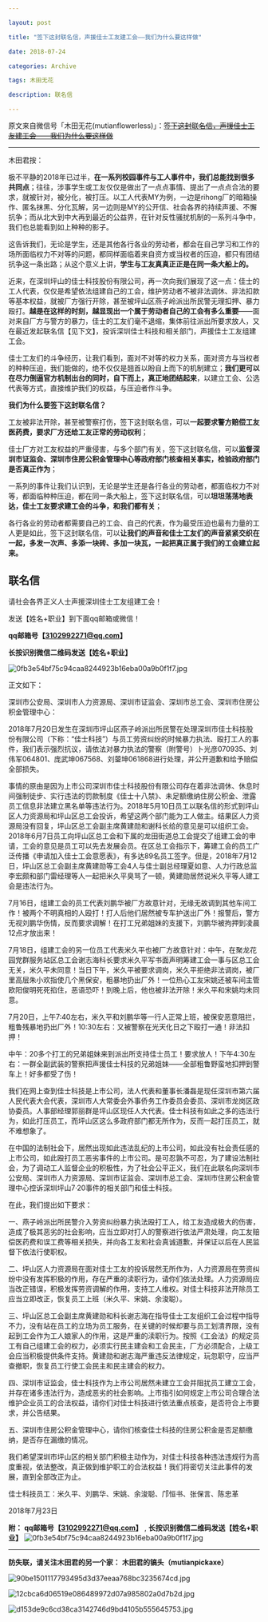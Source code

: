 ```yaml
---

layout: post

title: "签下这封联名信，声援佳士工友建工会——我们为什么要这样做"

date: 2018-07-24

categories: Archive

tags: 木田无花

description: 联名信

---
```


原文来自微信号「木田无花(mutianflowerless)」：~~[签下这封联名信，声援佳士工友建工会——我们为什么要这样做](https://mp.weixin.qq.com/s/HzrNyICS_j_OjcZjrh9jfQ)~~

---

木田君按：  

极不平静的2018年已过半，**在一系列校园事件与工人事件中，我们总能找到很多共同点**；往往，涉事学生或工友仅仅是做出了一点点事情、提出了一点点合法的要求，就被针对，被分化，被打压。以工人代表MY为例，一边是rihong厂的暗箱操作、匿名抹黑、分化瓦解，另一边则是MY的公开信、社会各界的持续声援、不懈抗争；而从北大到中大再到最近的公益界，在针对反性骚扰机制的一系列斗争中，我们也总能看到如上种种的影子。

这告诉我们，无论是学生，还是其他各行各业的劳动者，都会在自己学习和工作的场所面临权力不对等的问题，都同样面临着来自资方或当权者的压迫，都只有团结抗争这一条出路；从这个意义上讲，**学生与工友真真正正是在同一条大船上的。**

近来，在深圳坪山的佳士科技股份有限公司，再一次向我们展现了这一点：佳士的工人代表，仅仅是希望依法组建自己的工会，维护劳动者不被非法调休、非法扣款等基本权益，就被厂方强行开除，甚至被坪山区燕子岭派出所民警无理扣押、暴力殴打。**越是在这样的时刻，越显现出一个属于劳动者自己的工会有多么重要**——面对来自厂方与警方的暴力，佳士的工友们毫不退缩，集体前往派出所要求放人，又在最近发起联名信【见下文】，投诉深圳佳士科技和相关部门，声援佳士工友组建工会。

佳士工友们的斗争经历，让我们看到，面对不对等的权力关系，面对资方与当权者的种种压迫，我们能做的，绝不仅仅是翘首以盼自上而下的机制建立；**我们更可以在尽力倒逼官方机制出台的同时，自下而上，真正地团结起来**，以建立工会、公选代表等方式，直接维护我们的权益，与压迫者作斗争。

**我们为什么要签下这封联名信？**

工友被非法开除，甚至被警察打伤，签下这封联名信，可以**一起要求警方赔偿工友医药费，要求厂方还给工友正常的劳动权利**；

佳士厂方对工友权益的严重侵害，与多个部门有关，签下这封联名信，可以**监督深圳市证监会、深圳市住房公积金管理中心等政府部门核查相关事实，检验政府部门是否真正作为**；

一系列的事件让我们认识到，无论是学生还是各行各业的劳动者，都面临权力不对等，都面临种种压迫，都在同一条大船上，签下这封联名信，可以**坦坦荡荡地表达，佳士工友要求建工会的斗争，和我们都有关**；

各行各业的劳动者都需要自己的工会、自己的代表，作为最受压迫也最有力量的工人更是如此，签下这封联名信，可以**让我们的声音和佳士工友们的声音紧紧交织在一起，多发一次声、多添一块砖、多加一块瓦，一起把真正属于我们的工会建立起来。**

## 联名信

请社会各界正义人士声援深圳佳士工友组建工会！

发送【姓名+职业】到下面qq邮箱或微信！  

**qq邮箱号【3102992271@qq.com】**

**长按识别微信二维码发送【姓名+职业】**

![0fb3e54bf75c94caa8244923b16eba00a9b0f1f7.jpg](https://i.loli.net/2018/07/24/5b56b87f17914.jpg)

正文如下：  

深圳市公安局、深圳市人力资源局、深圳市证监会、深圳市总工会、深圳市住房公积金管理中心：

2018年7月20日发生在深圳市坪山区燕子岭派出所民警在处理深圳市佳士科技股份有限公司（下称：“佳士科技”）与员工劳资纠纷的时候暴力执法、殴打工人的事件，我们表示强烈抗议，请依法对暴力执法的警察（附警号）卜光彦070935、刘伟军064801、庞武坤067568、刘蓥坤061868进行处理，并公开道歉和给予赔偿全部损失。

事情的原由是因为上市公司深圳市佳士科技股份有限公司存在着非法调休、休息时间强制徒步、实行违法的罚款制度《佳士十八禁》、未足额缴纳住房公积金、泄露员工信息非法建立黑名单等违法行为。2018年5月10日员工以联名信的形式到坪山区人力资源局和坪山区总工会投诉，希望这两个部门能为工人做主。结果区人力资源局没有回复，坪山区总工会副主席黄建勋和谢科长给的意见是可以组织工会。2018年6月7日员工向坪山区总工会和下属的龙田街道总工会提交了组建工会的申请，工会的意见是员工可以先去发展会员。在区总工会指示下，筹建工会的员工广泛传播《申请加入佳士工会意愿表》，有多达89名员工签字。但是，2018年7月12日，坪山区总工会副主席黄建勋等工会4人与佳士副总经理夏如意、人力行政总监李宏颇和部门雷经理等人一起把米久平臭骂了一顿，黄建勋居然说米久平等人建工会是违法行为。

7月16日，组建工会的员工代表刘鹏华被厂方故意针对，无缘无故调到其他车间工作！被两个不明真相的人殴打！打人后他们居然被专车护送出厂外！报警后，警方无视刘鹏华伤情，反而要求调解！在打工兄弟姐妹的支援下，刘鹏华被拘押到凌晨12点才放出来！

7月18日，组建工会的另一位员工代表米久平也被厂方故意针对：中午，在聚龙花园党群服务站区总工会谢志海科长要求米久平写书面声明筹建工会一事与区总工会无关，米久平未同意！当日下午，米久平被要求调岗，米久平拒绝非法调岗，被厂里高层朱小欢指使几个黑保安，粗暴地扔出厂外！一位热心工友宋姚还被车间主管欧阳俊明死死掐住，恶语恐吓！到晚上后，他也被非法开除！米久平和宋姚均未同意。

7月20日，上午7:40左右，米久平和刘鹏华等一行人正常上班，被保安恶意阻拦，粗鲁残暴地扔出厂外！10:30左右：又被警察在光天化日之下殴打一通！非法扣押！

中午：20多个打工的兄弟姐妹来到派出所支持佳士员工！要求放人！下午4:30左右：一群全副武装的警察把声援佳士科技的兄弟姐妹——全部粗鲁野蛮地扣押到警车上！好多都受了伤！

我们在网上查到佳士科技是上市公司，法人代表和董事长潘磊是现任深圳市第六届人民代表大会代表，深圳市人大常委会外事侨务工作委员会委员、深圳市龙岗区政协委员。人事部经理郭丽群是坪山区现任人大代表。佳士科技有如此之多的违法行为，如此打压员工，而坪山区这么多政府部门都无所作为，反而一起打压员工，就不难想象了。

在中国的法制社会下，居然出现如此违法乱纪的上市公司，如此没有社会责任感的上市公司，如此殴打员工恶劣事件的上市公司。是可忍孰不可忍，为了建设法制社会，为了调动工人监督企业的积极性，为了社会公平正义，我们在此联名向深圳市公安局、深圳市人力资源局、深圳市证监会、深圳市总工会、深圳市住房公积金管理中心控诉深圳坪山7·20事件的相关部门和佳士科技。

在此，我们提出如下要求：

一、燕子岭派出所民警介入劳资纠纷暴力执法殴打工人，给工友造成极大的伤害，造成了极其恶劣的社会影响，应当立即对打人的警察进行依法严肃处理，向工友赔偿医药费和误工费等相关损失，并向各工友和社会真诚道歉，并保证以后在人民监督下依法行使职权。

二、坪山区人力资源局在面对佳士工友的投诉居然无所作为，人力资源局在劳资纠纷中没有发挥积极的作用，存在严重的渎职行为，请你们依法处理。人力资源局应当改正错误，积极发挥劳资调解的作用，支持工人维权。对佳士科技非法开除员工应当立即改正，恢复员工上班（米久平、宋姚、余浚聪）。

三、坪山区总工会副主席黄建勋和科长谢志海在指导佳士工友组织工会过程中指导不力，没有站在员工的立场为员工服务，在关键的时候却要与员工划清界限，没有起到工会作为工人娘家人的作用，这是严重的渎职行为。按照《工会法》的规定员工有自己组建工会的权力，必须实行民主建会和工会民主，厂方必须配合，上级工会应当积极提供条件支持。黄建勋和谢志海严重违反法律规定，玩忽职守，应当严查撤职，恢复员工行使工会民主和民主建会的权力。

四、深圳市证监会，佳士科技作为上市公司居然未建立工会并阻扰员工建立工会，并存在诸多违法行为，造成恶劣的社会影响。上市指引如何规定上市公司合理合法维护企业员工的合法权益，请你们对佳士科技进行依法重点核查，是否符合上市要求，并公告结果。

五、深圳市住房公积金管理中心，请你们核查佳士科技的住房公积金是否足额缴纳，是否存在漏缴的情况。

我们希望深圳市坪山区的相关部门积极主动作为，对佳士科技各种违法违规行为高度重视，依法整改，真正做到维护职工的合法权益！我们将密切关注此事件的发展，直到全部改正为止。

佳士科技员工：米久平、刘鹏华、宋姚、余浚聪、邝恒书、张保言、陈忠革

2018年7月23日

**附：** **qq邮箱号【3102992271@qq.com】** , **长按识别微信二维码发送【姓名+职业】**
![0fb3e54bf75c94caa8244923b16eba00a9b0f1f7.jpg](https://i.loli.net/2018/07/24/5b56b87f17914.jpg)

---

**防失联，请关注木田君的另一个家：** **木田君的镐头（mutianpickaxe）**

![90be1501117793495d3d37eeaa768bc3235674cd.jpg](https://i.loli.net/2018/07/24/5b56b902c97c0.jpg)

![12cbca6d06519e086489972d07a985802a0d7b2d.jpg](https://i.loli.net/2018/07/24/5b56b902c9197.jpg)

![d153de9c6cd38ca3142746d9bd4105b555645753.jpg](https://i.loli.net/2018/07/24/5b56b903119a8.jpg)

